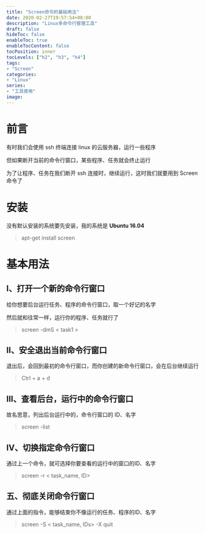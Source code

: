 ```yaml
---
title: "Screen命令的基础用法"
date: 2020-02-27T19:57:54+08:00
description: "Linux多命令行管理工具"
draft: false
hideToc: false
enableToc: true
enableTocContent: false
tocPosition: inner
tocLevels: ["h2", "h3", "h4"]
tags:
- "Screen"
categories:
- "Linux"
series:
- "工具使用"
image: 
---
```


# 前言

有时我们会使用 ssh 终端连接 linux 的云服务器，运行一些程序

但如果断开当前的命令行窗口，某些程序、任务就会终止运行

为了让程序、任务在我们断开 ssh 连接时，继续运行，这时我们就要用到 Screen 命令了

# 安装

没有默认安装的系统要先安装，我的系统是 **Ubuntu 16.04**

> apt-get install screen

# 基本用法

## Ⅰ、打开一个新的命令行窗口

给你想要后台运行任务、程序的命令行窗口，取一个好记的名字

然后就和往常一样，运行你的程序、任务就行了

> screen -dmS < task1 >


## Ⅱ、安全退出当前命令行窗口

退出后，会回到最初的命令行窗口，而你创建的新命令行窗口，会在后台继续运行

> Ctrl + a + d


## Ⅲ、查看后台，运行中的命令行窗口

故名思意，列出后台运行中的，命令行窗口的 ID、名字
> screen -list


## Ⅳ、切换指定命令行窗口
通过上一个命令，就可选择你要查看的运行中的窗口的ID、名字

> screen -r < task_name, ID>

## 五、彻底关闭命令行窗口
通过上面的指令，能够结束你不像运行的任务、程序的ID、名字

> screen -S < task_name, IDs> -X quit